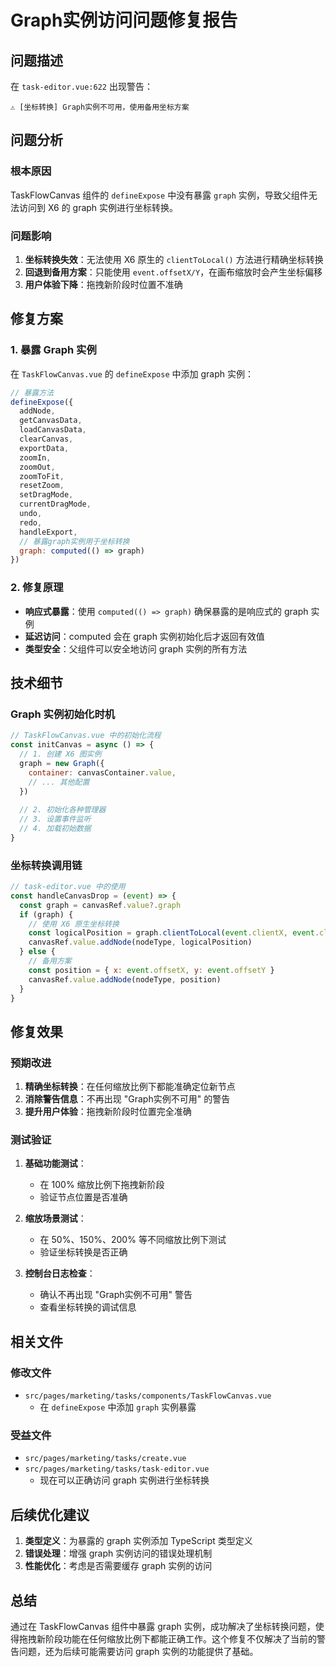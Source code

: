 # Graph实例访问问题修复报告

## 问题描述

在 `task-editor.vue:622` 出现警告：
```
⚠️ [坐标转换] Graph实例不可用，使用备用坐标方案
```

## 问题分析

### 根本原因
TaskFlowCanvas 组件的 `defineExpose` 中没有暴露 `graph` 实例，导致父组件无法访问到 X6 的 graph 实例进行坐标转换。

### 问题影响
1. **坐标转换失效**：无法使用 X6 原生的 `clientToLocal()` 方法进行精确坐标转换
2. **回退到备用方案**：只能使用 `event.offsetX/Y`，在画布缩放时会产生坐标偏移
3. **用户体验下降**：拖拽新阶段时位置不准确

## 修复方案

### 1. 暴露 Graph 实例
在 `TaskFlowCanvas.vue` 的 `defineExpose` 中添加 graph 实例：

```javascript
// 暴露方法
defineExpose({
  addNode,
  getCanvasData,
  loadCanvasData,
  clearCanvas,
  exportData,
  zoomIn,
  zoomOut,
  zoomToFit,
  resetZoom,
  setDragMode,
  currentDragMode,
  undo,
  redo,
  handleExport,
  // 暴露graph实例用于坐标转换
  graph: computed(() => graph)
})
```

### 2. 修复原理
- **响应式暴露**：使用 `computed(() => graph)` 确保暴露的是响应式的 graph 实例
- **延迟访问**：computed 会在 graph 实例初始化后才返回有效值
- **类型安全**：父组件可以安全地访问 graph 实例的所有方法

## 技术细节

### Graph 实例初始化时机
```javascript
// TaskFlowCanvas.vue 中的初始化流程
const initCanvas = async () => {
  // 1. 创建 X6 图实例
  graph = new Graph({
    container: canvasContainer.value,
    // ... 其他配置
  })
  
  // 2. 初始化各种管理器
  // 3. 设置事件监听
  // 4. 加载初始数据
}
```

### 坐标转换调用链
```javascript
// task-editor.vue 中的使用
const handleCanvasDrop = (event) => {
  const graph = canvasRef.value?.graph
  if (graph) {
    // 使用 X6 原生坐标转换
    const logicalPosition = graph.clientToLocal(event.clientX, event.clientY)
    canvasRef.value.addNode(nodeType, logicalPosition)
  } else {
    // 备用方案
    const position = { x: event.offsetX, y: event.offsetY }
    canvasRef.value.addNode(nodeType, position)
  }
}
```

## 修复效果

### 预期改进
1. **精确坐标转换**：在任何缩放比例下都能准确定位新节点
2. **消除警告信息**：不再出现 "Graph实例不可用" 的警告
3. **提升用户体验**：拖拽新阶段时位置完全准确

### 测试验证
1. **基础功能测试**：
   - 在 100% 缩放比例下拖拽新阶段
   - 验证节点位置是否准确

2. **缩放场景测试**：
   - 在 50%、150%、200% 等不同缩放比例下测试
   - 验证坐标转换是否正确

3. **控制台日志检查**：
   - 确认不再出现 "Graph实例不可用" 警告
   - 查看坐标转换的调试信息

## 相关文件

### 修改文件
- `src/pages/marketing/tasks/components/TaskFlowCanvas.vue`
  - 在 `defineExpose` 中添加 `graph` 实例暴露

### 受益文件
- `src/pages/marketing/tasks/create.vue`
- `src/pages/marketing/tasks/task-editor.vue`
  - 现在可以正确访问 graph 实例进行坐标转换

## 后续优化建议

1. **类型定义**：为暴露的 graph 实例添加 TypeScript 类型定义
2. **错误处理**：增强 graph 实例访问的错误处理机制
3. **性能优化**：考虑是否需要缓存 graph 实例的访问

## 总结

通过在 TaskFlowCanvas 组件中暴露 graph 实例，成功解决了坐标转换问题，使得拖拽新阶段功能在任何缩放比例下都能正确工作。这个修复不仅解决了当前的警告问题，还为后续可能需要访问 graph 实例的功能提供了基础。